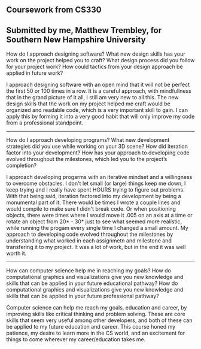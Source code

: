  Coursework from CS330
 ---------------------
 Submitted by me, Matthew Trembley, for Southern New Hampshire University
 -------------------
 
 How do I approach designing software?
What new design skills has your work on the project helped you to craft?
What design process did you follow for your project work?
How could tactics from your design approach be applied in future work?

I approach designing software with an open mind that it will not be perfect the first 50 or 100 times in a row. It is a careful approach, with mindfullness that in the grand picture of it all, I still am very new to all this. The new design skills that the work on my project helped me craft would be organized and readable code, which is a very important skill to gain. I can apply this by forming it into a very good habit that will only improve my code from a professional standpoint.

-----------------------
How do I approach developing programs?
What new development strategies did you use while working on your 3D scene?
How did iteration factor into your development?
How has your approach to developing code evolved throughout the milestones, which led you to the project’s completion?

I approach developing progarms with an iterative mindset and a willingness to overcome obstacles. I don't let small (or large) things keep me down, I keep trying and I really have spent HOURS trying to figure out problems. With that being said, iteration factored into my development by being a monumental part of it. There would be times I wrote a couple lines and would compile to make sure I didn't break code. Or when positioning objects, there were times where I would move it .005 on an axis at a time or rotate an object from 20* - 30* just to see what seemed more realistic, while running the progam every single time I changed a small amount. My approach to developing code evolved throughout the milestones by understanding what worked in each assignmetn and milestone and transfering it to my project. It was a lot of work, but in the end it was well worth it. 

------------------------
How can computer science help me in reaching my goals?
How do computational graphics and visualizations give you new knowledge and skills that can be applied in your future educational pathway?
How do computational graphics and visualizations give you new knowledge and skills that can be applied in your future professional pathway?

Computer science can help me reach my goals, education and career, by improving skills like critical thinking and problem solving. These are core skills that seem very useful among other developers, and both of these can be applied to my future education and career. This course honed my patience, my desire to learn more in the CS world, and an excitement for things to come wherever my career/education takes me.
